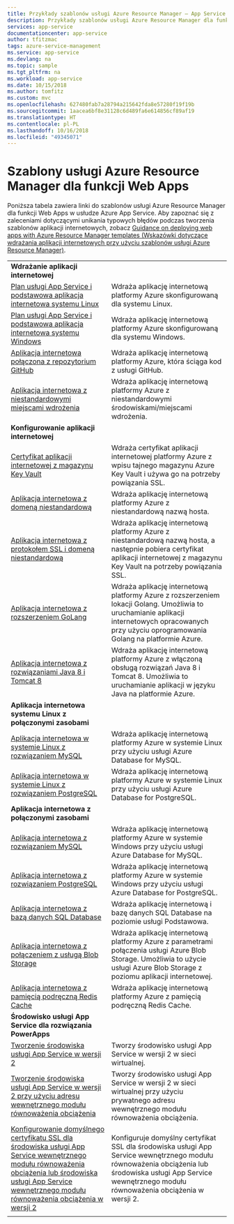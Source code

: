 ```yaml
---
title: Przykłady szablonów usługi Azure Resource Manager — App Service | Microsoft Docs
description: Przykłady szablonów usługi Azure Resource Manager dla funkcji Web Apps w usłudze App Service
services: app-service
documentationcenter: app-service
author: tfitzmac
tags: azure-service-management
ms.service: app-service
ms.devlang: na
ms.topic: sample
ms.tgt_pltfrm: na
ms.workload: app-service
ms.date: 10/15/2018
ms.author: tomfitz
ms.custom: mvc
ms.openlocfilehash: 627480fab7a28794a215642fda8e57280f19f19b
ms.sourcegitcommit: 1aacea6bf8e31128c6d489fa6e614856cf89af19
ms.translationtype: HT
ms.contentlocale: pl-PL
ms.lasthandoff: 10/16/2018
ms.locfileid: "49345071"
---
```

# <a name="azure-resource-manager-templates-for-web-apps"></a>Szablony usługi Azure Resource Manager dla funkcji Web Apps

Poniższa tabela zawiera linki do szablonów usługi Azure Resource Manager dla funkcji Web Apps w usłudze Azure App Service. Aby zapoznać się z zaleceniami dotyczącymi unikania typowych błędów podczas tworzenia szablonów aplikacji internetowych, zobacz [Guidance on deploying web apps with Azure Resource Manager templates (Wskazówki dotyczące wdrażania aplikacji internetowych przy użyciu szablonów usługi Azure Resource Manager)](web-sites-rm-template-guidance.md).

| | |
|-|-|
|**Wdrażanie aplikacji internetowej**||
| [Plan usługi App Service i podstawowa aplikacja internetowa systemu Linux](https://github.com/Azure/azure-quickstart-templates/tree/master/101-webapp-basic-linux) | Wdraża aplikację internetową platformy Azure skonfigurowaną dla systemu Linux. |
| [Plan usługi App Service i podstawowa aplikacja internetowa systemu Windows](https://github.com/Azure/azure-quickstart-templates/tree/master/101-webapp-basic-windows) | Wdraża aplikację internetową platformy Azure skonfigurowaną dla systemu Windows. |
| [Aplikacja internetowa połączona z repozytorium GitHub](https://github.com/Azure/azure-quickstart-templates/tree/master/201-web-app-github-deploy)| Wdraża aplikację internetową platformy Azure, która ściąga kod z usługi GitHub. |
| [Aplikacja internetowa z niestandardowymi miejscami wdrożenia](https://github.com/Azure/azure-quickstart-templates/tree/master/101-webapp-custom-deployment-slots)| Wdraża aplikację internetową platformy Azure z niestandardowymi środowiskami/miejscami wdrożenia. |
|**Konfigurowanie aplikacji internetowej**||
| [Certyfikat aplikacji internetowej z magazynu Key Vault](https://github.com/Azure/azure-quickstart-templates/tree/master/201-web-app-certificate-from-key-vault)| Wdraża certyfikat aplikacji internetowej platformy Azure z wpisu tajnego magazynu Azure Key Vault i używa go na potrzeby powiązania SSL. |
| [Aplikacja internetowa z domeną niestandardową](https://github.com/Azure/azure-quickstart-templates/tree/master/201-web-app-custom-domain)| Wdraża aplikację internetową platformy Azure z niestandardową nazwą hosta. |
| [Aplikacja internetowa z protokołem SSL i domeną niestandardową](https://github.com/Azure/azure-quickstart-templates/tree/master/201-web-app-custom-domain-and-ssl)| Wdraża aplikację internetową platformy Azure z niestandardową nazwą hosta, a następnie pobiera certyfikat aplikacji internetowej z magazynu Key Vault na potrzeby powiązania SSL. |
| [Aplikacja internetowa z rozszerzeniem GoLang](https://github.com/Azure/azure-quickstart-templates/tree/master/101-webapp-with-golang)| Wdraża aplikację internetową platformy Azure z rozszerzeniem lokacji Golang. Umożliwia to uruchamianie aplikacji internetowych opracowanych przy użyciu oprogramowania Golang na platformie Azure. |
| [Aplikacja internetowa z rozwiązaniami Java 8 i Tomcat 8](https://github.com/Azure/azure-quickstart-templates/tree/master/201-web-app-java-tomcat)| Wdraża aplikację internetową platformy Azure z włączoną obsługą rozwiązań Java 8 i Tomcat 8. Umożliwia to uruchamianie aplikacji w języku Java na platformie Azure. |
|**Aplikacja internetowa systemu Linux z połączonymi zasobami**||
| [Aplikacja internetowa w systemie Linux z rozwiązaniem MySQL](https://github.com/Azure/azure-quickstart-templates/tree/master/101-webapp-linux-managed-mysql) | Wdraża aplikację internetową platformy Azure w systemie Linux przy użyciu usługi Azure Database for MySQL. |
| [Aplikacja internetowa w systemie Linux z rozwiązaniem PostgreSQL](https://github.com/Azure/azure-quickstart-templates/tree/master/101-webapp-linux-managed-postgresql) | Wdraża aplikację internetową platformy Azure w systemie Linux przy użyciu usługi Azure Database for PostgreSQL. |
|**Aplikacja internetowa z połączonymi zasobami**||
| [Aplikacja internetowa z rozwiązaniem MySQL](https://github.com/Azure/azure-quickstart-templates/tree/master/101-webapp-managed-mysql)| Wdraża aplikację internetową platformy Azure w systemie Windows przy użyciu usługi Azure Database for MySQL. |
| [Aplikacja internetowa z rozwiązaniem PostgreSQL](https://github.com/Azure/azure-quickstart-templates/tree/master/101-webapp-managed-postgresql)| Wdraża aplikację internetową platformy Azure w systemie Windows przy użyciu usługi Azure Database for PostgreSQL. |
| [Aplikacja internetowa z bazą danych SQL Database](https://github.com/Azure/azure-quickstart-templates/tree/master/201-web-app-sql-database)| Wdraża aplikację internetową i bazę danych SQL Database na poziomie usługi Podstawowa. |
| [Aplikacja internetowa z połączeniem z usługą Blob Storage](https://github.com/Azure/azure-quickstart-templates/tree/master/201-web-app-blob-connection)| Wdraża aplikację internetową platformy Azure z parametrami połączenia usługi Azure Blob Storage. Umożliwia to użycie usługi Azure Blob Storage z poziomu aplikacji internetowej. |
| [Aplikacja internetowa z pamięcią podręczną Redis Cache](https://github.com/Azure/azure-quickstart-templates/tree/master/201-web-app-with-redis-cache)| Wdraża aplikację internetową platformy Azure z pamięcią podręczną Redis Cache. |
|**Środowisko usługi App Service dla rozwiązania PowerApps**||
| [Tworzenie środowiska usługi App Service w wersji 2](https://github.com/Azure/azure-quickstart-templates/tree/master/201-web-app-asev2-create) | Tworzy środowisko usługi App Service w wersji 2 w sieci wirtualnej. |
| [Tworzenie środowiska usługi App Service w wersji 2 przy użyciu adresu wewnętrznego modułu równoważenia obciążenia](https://github.com/Azure/azure-quickstart-templates/tree/master/201-web-app-asev2-ilb-create/) | Tworzy środowisko usługi App Service w wersji 2 w sieci wirtualnej przy użyciu prywatnego adresu wewnętrznego modułu równoważenia obciążenia. |
| [Konfigurowanie domyślnego certyfikatu SSL dla środowiska usługi App Service wewnętrznego modułu równoważenia obciążenia lub środowiska usługi App Service wewnętrznego modułu równoważenia obciążenia w wersji 2](https://github.com/Azure/azure-quickstart-templates/tree/master/201-web-app-ase-ilb-configure-default-ssl) | Konfiguruje domyślny certyfikat SSL dla środowiska usługi App Service wewnętrznego modułu równoważenia obciążenia lub środowiska usługi App Service wewnętrznego modułu równoważenia obciążenia w wersji 2. |
| | |

